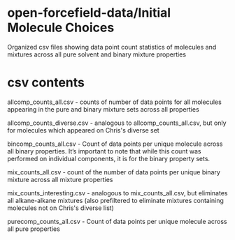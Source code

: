 # open-forcefield-data/Initial Molecule Choices
Organized csv files showing data point count statistics of molecules and mixtures across all pure solvent and binary mixture properties

# csv contents 

allcomp_counts_all.csv - counts of number of data points for all molecules appearing in the pure and binary mixture sets across all properties

allcomp_counts_diverse.csv - analogous to allcomp_counts_all.csv, but only for molecules which appeared on Chris's diverse set

bincomp_counts_all.csv - Count of data points per unique molecule across all binary properties. It’s important to note that while this count was performed on individual components, it is for the binary property sets.

mix_counts_all.csv - count of the number of data points per unique binary mixture across all mixture properties

mix_counts_interesting.csv - analogous to mix_counts_all.csv, but eliminates all alkane-alkane mixtures (also prefiltered to eliminate mixtures containing molecules not on Chris's diverse list)

purecomp_counts_all.csv - Count of data points per unique molecule across all pure properties

